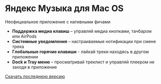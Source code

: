 # Яндекс Музыка для Mac OS

Неофициальное приложение с нативными фичами

- **Поддержка медиа клавиш** – управляй медиа кнопками, тачбаром или AirPods
- **Системные уведомления** – настраиваемые нотификации при смене трека
- **Глобальные горячие клавиши** - лайкай треки находясь в другом приложении
- **Dock и Tray меню** – просматривай треклист и управляй плеером не заходя в приложение

[Скачать последнюю версию](https://github.com/juvirez/yandex-music-app/releases/download/v1.6.0-alpha.1/yandex-music-app-1.6.0-alpha.1.dmg)
